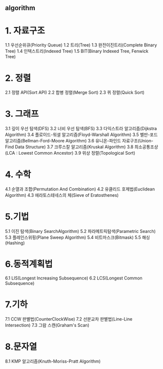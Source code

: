 ## algorithm

# 1. 자료구조
   1.1 우선순위큐(Priority Queue)
   1.2 트리(Tree)
   1.3 완전이진트리(Complete Binary Tree)
   1.4 인텍스트리(Indexed Tree)
   1.5 BIT(Binary Indexed Tree, Fenwick Tree)​

# 2. 정렬

   2.1 정렬 API(Sort API)
   2.2 합병 정렬(Merge Sort)
   2.3 퀴 정렬(Quick Sort)​

# 3. 그래프
   3.1 깊이 우선 탐색(DFS)
   3.2 너비 우선 탐색(BFS)
   3.3  다익스트라 알고리즘(Dijkstra Algorithm)
   3.4 플로이드-워셜 알고리즘(Floyd-Warshall Algorithm)
   3.5 벨만-포드 알고리즘(Bellman-Ford-Moore Algorithm)
   3.6 유니온-파인드 자료구조(Union-Find Data Structure)
   3.7 크루스칼 알고리즘(Kruskal Algorithm)
   3.8 최소공통조상(LCA : Lowest Common Ancestor)
   3.9 위상 정렬(Topological Sort)

# 4. 수학
   4.1 순열과 조합(Permutation And Combination)
   4.2 유클리드 호제법(Euclidean Algorithm)
   4.3 에라토스테네스의 체(Sieve of Eratosthenes)

# 5.기법
   5.1 이진 탐색(Binary SearchAlgorithm)
   5.2 파라메트릭탐색(Parametric Search)
   5.3 플레인스위핑(Plane Sweep Algorithm)
   5.4 비트마스크(Bitmask)
   5.5 해싱(Hashing)

# 6.동적계획법
   6.1 LIS(Longest Increasing Subsequence)
   6.2 LCS(Longest Common Subsequence)
   
# 7.기하
  7.1 CCW 판별법(CounterClockWise)
  7.2 선분교차 판별법(Line-Line Intersection)
  7.3 그람 스캔(Graham's Scan)

# 8.문자열
  8.1 KMP 알고리즘(Knuth-Moriss-Pratt Algorithm) 
